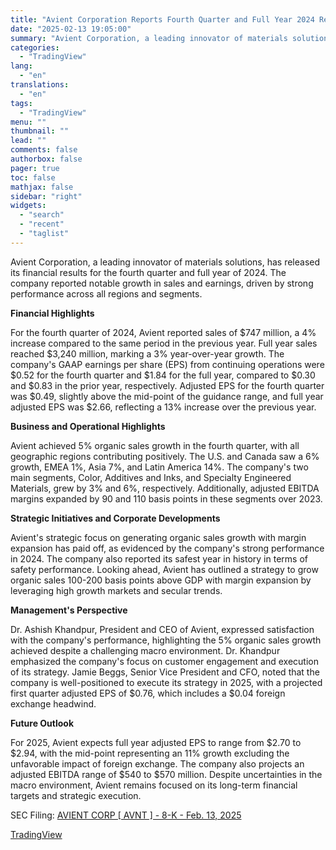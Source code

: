 ```yaml
---
title: "Avient Corporation Reports Fourth Quarter and Full Year 2024 Results"
date: "2025-02-13 19:05:00"
summary: "Avient Corporation, a leading innovator of materials solutions, has released its financial results for the fourth quarter and full year of 2024. The company reported notable growth in sales and earnings, driven by strong performance across all regions and segments. Financial Highlights For the fourth quarter of 2024, Avient reported..."
categories:
  - "TradingView"
lang:
  - "en"
translations:
  - "en"
tags:
  - "TradingView"
menu: ""
thumbnail: ""
lead: ""
comments: false
authorbox: false
pager: true
toc: false
mathjax: false
sidebar: "right"
widgets:
  - "search"
  - "recent"
  - "taglist"
---
```


Avient Corporation, a leading innovator of materials solutions, has released its financial results for the fourth quarter and full year of 2024. The company reported notable growth in sales and earnings, driven by strong performance across all regions and segments.

**Financial Highlights**

For the fourth quarter of 2024, Avient reported sales of $747 million, a 4% increase compared to the same period in the previous year. Full year sales reached $3,240 million, marking a 3% year-over-year growth. The company's GAAP earnings per share (EPS) from continuing operations were $0.52 for the fourth quarter and $1.84 for the full year, compared to $0.30 and $0.83 in the prior year, respectively. Adjusted EPS for the fourth quarter was $0.49, slightly above the mid-point of the guidance range, and full year adjusted EPS was $2.66, reflecting a 13% increase over the previous year.

**Business and Operational Highlights**

Avient achieved 5% organic sales growth in the fourth quarter, with all geographic regions contributing positively. The U.S. and Canada saw a 6% growth, EMEA 1%, Asia 7%, and Latin America 14%. The company's two main segments, Color, Additives and Inks, and Specialty Engineered Materials, grew by 3% and 6%, respectively. Additionally, adjusted EBITDA margins expanded by 90 and 110 basis points in these segments over 2023.

**Strategic Initiatives and Corporate Developments**

Avient's strategic focus on generating organic sales growth with margin expansion has paid off, as evidenced by the company's strong performance in 2024. The company also reported its safest year in history in terms of safety performance. Looking ahead, Avient has outlined a strategy to grow organic sales 100-200 basis points above GDP with margin expansion by leveraging high growth markets and secular trends.

**Management's Perspective**

Dr. Ashish Khandpur, President and CEO of Avient, expressed satisfaction with the company's performance, highlighting the 5% organic sales growth achieved despite a challenging macro environment. Dr. Khandpur emphasized the company's focus on customer engagement and execution of its strategy. Jamie Beggs, Senior Vice President and CFO, noted that the company is well-positioned to execute its strategy in 2025, with a projected first quarter adjusted EPS of $0.76, which includes a $0.04 foreign exchange headwind.

**Future Outlook**

For 2025, Avient expects full year adjusted EPS to range from $2.70 to $2.94, with the mid-point representing an 11% growth excluding the unfavorable impact of foreign exchange. The company also projects an adjusted EBITDA range of $540 to $570 million. Despite uncertainties in the macro environment, Avient remains focused on its long-term financial targets and strategic execution.

SEC Filing: [AVIENT CORP [ AVNT ] - 8-K - Feb. 13, 2025](https://www.sec.gov/Archives/edgar/data/1122976/000112297625000005/avnt-20250213.htm)

[TradingView](https://www.tradingview.com/news/tradingview:897924e7ee89b:0-avient-corporation-reports-fourth-quarter-and-full-year-2024-results/)

